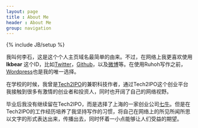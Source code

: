 ```yaml
---
layout: page
title : About Me
header : About Me
group: navigation
---
```

{% include JB/setup %}


我叫何李石，这是这个个人主页域名最简单的由来。不过，在网络上我更喜欢使用 **Ikbear** 这个ID，比如[Twitter](http://www.twitter.com/ikbear)，[Github](http://github.com/ikbear)，以及[微博](http://weibo.com/ikbear)等。在使用Ruhoh写作之前，[Wordpress](http://www.start.helishi.net)也是我的唯一选择。

在学校的时候，我曾是[Tech2IPO](http://www.tech2ipo.com/author/174)的兼职科技作者，通过Tech2IPO这个创业平台我接触到很多有激情的创业者和投资人，同时也开阔了自己的网络视野。

毕业后我没有继续留在Tech2IPO，而是选择了上海的一家创业公司[七牛](http://www.qiniutek.com)。但是在Tech2IPO的工作经历培养了我坚持写作的习惯，将自己在网络上的所见所闻所思以文字的形式表达出来，传播出去，同时怀着一小点能够让人们受益的期望。
